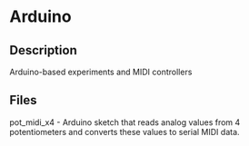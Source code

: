 # Arduino
## Description
Arduino-based experiments and MIDI controllers

## Files
pot_midi_x4 - Arduino sketch that reads analog values from 4 potentiometers and converts these values to serial MIDI data. 
